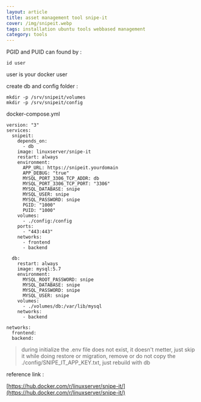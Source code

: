 ```yaml
---
layout: article
title: asset management tool snipe-it
cover: /img/snipeit.webp
tags: installation ubuntu tools webbased management
category: tools
---
```


PGID and PUID can found by :

```
id user
```

user is your docker user


create db and config folder :

```
mkdir -p /srv/snipeit/volumes
mkdir -p /srv/snipeit/config
```

docker-compose.yml

```
version: "3"
services:
  snipeit:
    depends_on:
      - db
    image: linuxserver/snipe-it
    restart: always
    environment:
      APP_URL: https://snipeit.yourdomain
      APP_DEBUG: "true"
      MYSQL_PORT_3306_TCP_ADDR: db
      MYSQL_PORT_3306_TCP_PORT: "3306"
      MYSQL_DATABASE: snipe
      MYSQL_USER: snipe
      MYSQL_PASSWORD: snipe
      PGID: "1000"
      PUID: "1000"
    volumes:
      - ./config:/config
    ports:
      - "443:443"
    networks:
      - frontend
      - backend

  db:
    restart: always
    image: mysql:5.7
    environment:
      MYSQL_ROOT_PASSWORD: snipe
      MYSQL_DATABASE: snipe
      MYSQL_PASSWORD: snipe
      MYSQL_USER: snipe
    volumes:
      - ./volumes/db:/var/lib/mysql
    networks:
      - backend

networks:
  frontend:
  backend:
```

>during initialize the .env file does not exist, it doesn't metter, just skip it
>while doing restore or migration, remove or do not copy the ./config/SNIPE_IT_APP_KEY.txt, just rebuild with db

reference link :

[https://hub.docker.com/r/linuxserver/snipe-it/](https://hub.docker.com/r/linuxserver/snipe-it/)
